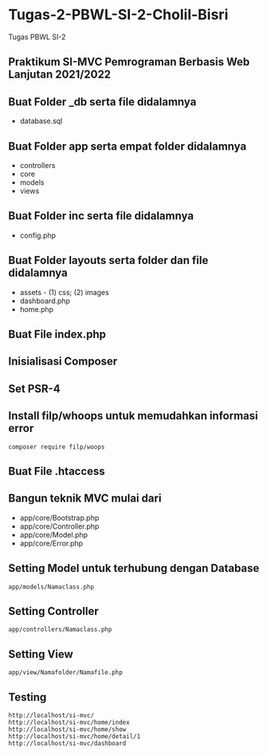 # Tugas-2-PBWL-SI-2-Cholil-Bisri
Tugas PBWL SI-2
## Praktikum SI-MVC Pemrograman Berbasis Web Lanjutan 2021/2022
## Buat Folder _db serta file didalamnya
* database.sql
## Buat Folder app serta empat folder didalamnya
* controllers
* core
* models
* views
## Buat Folder inc serta file didalamnya
* config.php
## Buat Folder layouts serta folder dan file didalamnya
* assets - (1) css; (2) images
* dashboard.php
* home.php
## Buat File index.php
## Inisialisasi Composer
## Set PSR-4
## Install filp/whoops untuk memudahkan informasi error
```
composer require filp/woops
```
## Buat File .htaccess
## Bangun teknik MVC mulai dari
* app/core/Bootstrap.php
* app/core/Controller.php
* app/core/Model.php
* app/core/Error.php
## Setting Model untuk terhubung dengan Database
```
app/models/Namaclass.php
```
## Setting Controller
```
app/controllers/Namaclass.php
```
## Setting View
```
app/view/Namafolder/Namafile.php
```

## Testing

```
http://localhost/si-mvc/
http://localhost/si-mvc/home/index
http://localhost/si-mvc/home/show
http://localhost/si-mvc/home/detail/1
http://localhost/si-mvc/dashboard
```
